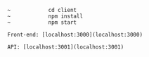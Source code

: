 
    ~            cd client
    ~            npm install
    ~            npm start
```
Front-end: [localhost:3000](localhost:3000)

API: [localhost:3001](localhost:3001)
